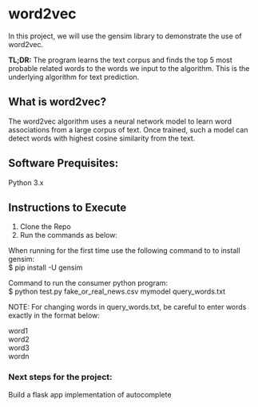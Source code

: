 # word2vec

In this project, we will use the gensim library to demonstrate the use of word2vec. 

**TL;DR:** The program learns the text corpus and finds the top 5 most probable related words to the words we input to the algorithm. This is the underlying algorithm for text prediction.

## What is word2vec?

The word2vec algorithm uses a neural network model to learn word associations from a large corpus of text. Once trained, such a model can detect words with highest cosine similarity from the text.

## Software Prequisites:
Python 3.x

## Instructions to Execute

1) Clone the Repo
2) Run the commands as below:

When running for the first time use the following command to to install gensim: <br>
$ pip install -U gensim

Command to run the consumer python program:<br>
$ python test.py fake_or_real_news.csv mymodel query_words.txt


NOTE: For changing words in query_words.txt, be careful to enter words exactly in the format below:

word1<br>
word2<br>
word3<br>
wordn<br>


### Next steps for the project:

Build a flask app implementation of autocomplete



